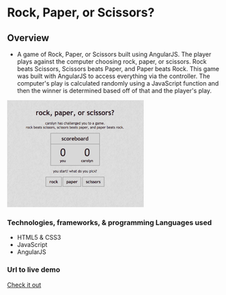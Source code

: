 # Rock, Paper, or Scissors?

## Overview
* A game of Rock, Paper, or Scissors built using AngularJS. The player plays against the computer choosing rock, paper, or scissors. Rock beats Scissors, Scissors beats Paper, and Paper beats Rock. This game was built with AngularJS to access everything via the controller. The computer's play is calculated randomly using a JavaScript function and then the winner is determined based off of that and the player's play.

![Rock, Paper, or Scissors?](img/rockpaperscissors.png)


### Technologies, frameworks, & programming Languages used
* HTML5 & CSS3
* JavaScript
* AngularJS


### Url to live demo

[Check it out](http://danielrockpaperscissors-angular.surge.sh/)
